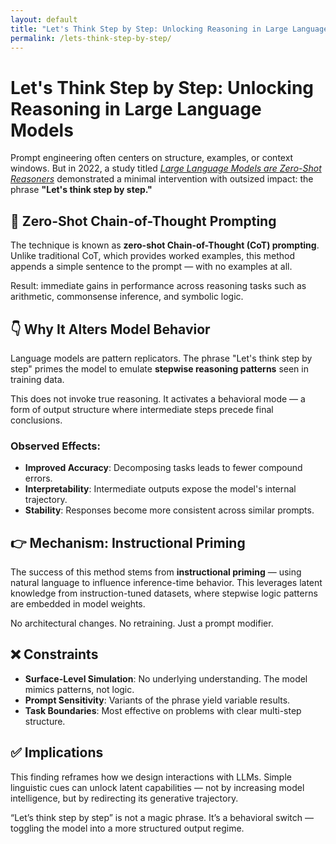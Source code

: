 ```yaml
---
layout: default
title: "Let's Think Step by Step: Unlocking Reasoning in Large Language Models"
permalink: /lets-think-step-by-step/
---
```


# Let's Think Step by Step: Unlocking Reasoning in Large Language Models

Prompt engineering often centers on structure, examples, or context windows. But in 2022, a study titled [*Large Language Models are Zero-Shot Reasoners*](https://arxiv.org/abs/2205.11916) demonstrated a minimal intervention with outsized impact: the phrase **"Let's think step by step."**

## 🎯 Zero-Shot Chain-of-Thought Prompting

The technique is known as **zero-shot Chain-of-Thought (CoT) prompting**. Unlike traditional CoT, which provides worked examples, this method appends a simple sentence to the prompt — with no examples at all.

Result: immediate gains in performance across reasoning tasks such as arithmetic, commonsense inference, and symbolic logic.

## 👇 Why It Alters Model Behavior

Language models are pattern replicators. The phrase "Let's think step by step" primes the model to emulate **stepwise reasoning patterns** seen in training data.

This does not invoke true reasoning. It activates a behavioral mode — a form of output structure where intermediate steps precede final conclusions.

### Observed Effects: 
- **Improved Accuracy**: Decomposing tasks leads to fewer compound errors.
- **Interpretability**: Intermediate outputs expose the model's internal trajectory.
- **Stability**: Responses become more consistent across similar prompts.

## 👉 Mechanism: Instructional Priming

The success of this method stems from **instructional priming** — using natural language to influence inference-time behavior. This leverages latent knowledge from instruction-tuned datasets, where stepwise logic patterns are embedded in model weights.

No architectural changes. No retraining. Just a prompt modifier.

## ❌ Constraints

- **Surface-Level Simulation**: No underlying understanding. The model mimics patterns, not logic.
- **Prompt Sensitivity**: Variants of the phrase yield variable results.
- **Task Boundaries**: Most effective on problems with clear multi-step structure.

## ✅ Implications

This finding reframes how we design interactions with LLMs. Simple linguistic cues can unlock latent capabilities — not by increasing model intelligence, but by redirecting its generative trajectory.

“Let’s think step by step” is not a magic phrase. It’s a behavioral switch — toggling the model into a more structured output regime.
